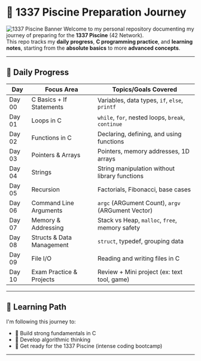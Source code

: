 # 🧠 1337 Piscine Preparation Journey
![1337 Piscine Banner](https://sdmntpritalynorth.oaiusercontent.com/files/00000000-d84c-6246-8c03-109ec4b0c1b2/raw?se=2025-05-14T16%3A58%3A53Z&sp=r&sv=2024-08-04&sr=b&scid=00000000-0000-0000-0000-000000000000&skoid=b32d65cd-c8f1-46fb-90df-c208671889d4&sktid=a48cca56-e6da-484e-a814-9c849652bcb3&skt=2025-05-14T07%3A59%3A13Z&ske=2025-05-15T07%3A59%3A13Z&sks=b&skv=2024-08-04&sig=Ri0wLEHUqXKxg5gwZMAIWSWOsLvCUSWDB6LXj28HQ7g%3D)
Welcome to my personal repository documenting my journey of preparing for the **1337 Piscine** (42 Network).  
This repo tracks my **daily progress**, **C programming practice**, and **learning notes**, starting from the **absolute basics** to more **advanced concepts**.

---

## 📅 Daily Progress

| Day    | Focus Area                   | Topics/Goals Covered                         |
|--------|------------------------------|----------------------------------------------|
| Day 00 | C Basics + If Statements     | Variables, data types, `if`, `else`, `printf` |
| Day 01 | Loops in C                   | `while`, `for`, nested loops, `break`, `continue` |
| Day 02 | Functions in C               | Declaring, defining, and using functions     |
| Day 03 | Pointers & Arrays            | Pointers, memory addresses, 1D arrays        |
| Day 04 | Strings                      | String manipulation without library functions |
| Day 05 | Recursion                    | Factorials, Fibonacci, base cases            |
| Day 06 | Command Line Arguments                 | `argc` (ARGument Count), `argv` (ARGument Vector)       |
| Day 07 | Memory & Addressing          | Stack vs Heap, `malloc`, `free`, memory safety |
| Day 08 | Structs & Data Management    | `struct`, typedef, grouping data             |
| Day 09 | File I/O                     | Reading and writing files in C               |
| Day 10 | Exam Practice & Projects     | Review + Mini project (ex: text tool, game)  |

---

## 🧭 Learning Path

I'm following this journey to:

- 🔁 Build strong fundamentals in C
- 🧠 Develop algorithmic thinking
- 🔧 Get ready for the 1337 Piscine (intense coding bootcamp)

---
